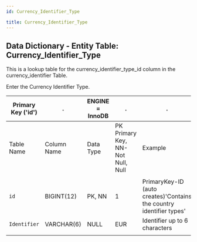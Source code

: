 ```yaml
---
id: Currency_Identifier_Type

title: Currency_Identifier_Type
---
```


## Data Dictionary - Entity Table: Currency_Identifier_Type

This is a lookup table for the currency_identifier_type_id column in the currency_identifier Table.

Enter the Currency Identifier Type.

| Primary Key ('id')|.|ENGINE = InnoDB|.|.|
|---|---|---|---|---|
|Table Name |Column Name|Data Type|PK Primary Key, NN-Not Null, Null|Example|Comments|
||
|`id`|BIGINT(12)|PK, NN|1|PrimaryKey-ID (auto creates)'Contains the country identifier types'|
|`Identifier`|VARCHAR(6)|NULL|EUR|Identifier up to 6 characters|
||
